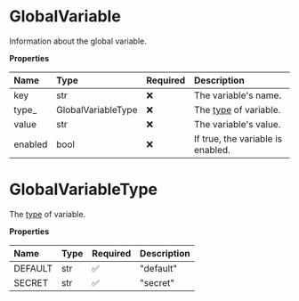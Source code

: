 # GlobalVariable

Information about the global variable.

**Properties**

| Name    | Type               | Required | Description                                                                                           |
| :------ | :----------------- | :------- | :---------------------------------------------------------------------------------------------------- |
| key     | str                | ❌       | The variable's name.                                                                                  |
| type\_  | GlobalVariableType | ❌       | The [type](https://learning.postman.com/docs/sending-requests/variables/#variable-types) of variable. |
| value   | str                | ❌       | The variable's value.                                                                                 |
| enabled | bool               | ❌       | If true, the variable is enabled.                                                                     |

# GlobalVariableType

The [type](https://learning.postman.com/docs/sending-requests/variables/#variable-types) of variable.

**Properties**

| Name    | Type | Required | Description |
| :------ | :--- | :------- | :---------- |
| DEFAULT | str  | ✅       | "default"   |
| SECRET  | str  | ✅       | "secret"    |
